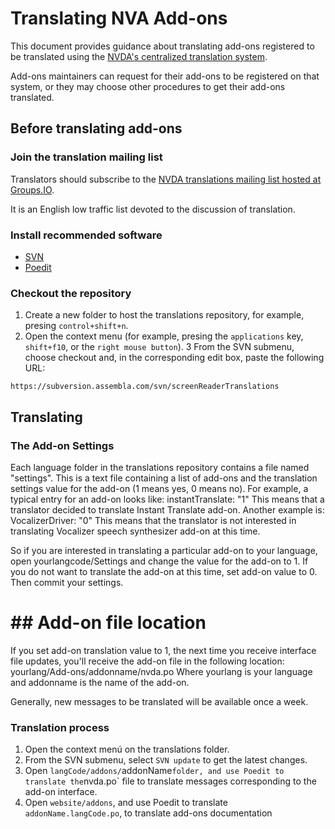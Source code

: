 # Translating NVA Add-ons

This document provides guidance about translating add-ons registered to be translated using the [NVDA's centralized translation system](https://github.com/nvaccess/addon-datastore/blob/master/docs/submitters/submissionGuide.md#RegisteringAnAdd-onInTheTranslationSystem).

Add-ons maintainers can request for their add-ons to be registered on that system, or they may choose other procedures to get their add-ons translated.

## Before translating add-ons

### Join the translation mailing list

Translators should subscribe to the [NVDA translations mailing list hosted at Groups.IO](https://groups.io/g/nvda-translations).

It is an English low traffic list devoted to the discussion of translation.

### Install recommended software

* [SVN](https://tortoisesvn.net/downloads.html)
* [Poedit](https://poedit.net/download)

### Checkout the repository

1. Create a new folder to host the translations repository, for example, presing `control+shift+n`.
1. Open the context menu (for example, presing the `applications` key, `shift+f10`, or the `right mouse button`).
3 From the SVN submenu, choose checkout and, in the corresponding edit box, paste the following URL:

```
https://subversion.assembla.com/svn/screenReaderTranslations
```

## Translating

### The Add-on Settings

Each language folder in the translations repository contains a file named "settings". This is a text file containing a list of add-ons and the translation settings value for the add-on (1 means yes, 0 means no). For example, a typical entry for an add-on looks like:
instantTranslate: "1"
This means that a translator decided to translate Instant Translate add-on. Another example is:
VocalizerDriver: "0"
This means that the translator is not interested in translating Vocalizer speech synthesizer add-on at this time.

So if you are interested in translating a particular add-on to your language, open yourlangcode/Settings and change the value for the add-on to 1. If you do not want to translate the add-on at this time, set add-on value to 0. Then commit your settings.

# ## Add-on file location

If you set add-on translation value to 1, the next time you receive interface file updates, you'll receive the add-on file in the following location:
yourlang/Add-ons/addonname/nvda.po
Where yourlang is your language and addonname is the name of the add-on.

Generally, new messages to be translated will be available once a week.

### Translation process

1. Open the context menú on the translations folder.
1. From the SVN submenu, select `SVN update` to get the latest changes.
1. Open `langCode/addons/`addonName` folder, and use Poedit to translate the `nvda.po` file to translate messages corresponding to the add-on interface.
1. Open `website/addons`, and use Poedit to translate `addonName.langCode.po`, to translate add-ons documentation
